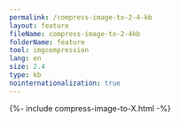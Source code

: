 ```yaml
---
permalink: /compress-image-to-2-4-kb
layout: feature
fileName: compress-image-to-2-4kb
folderName: feature
tool: imgcompression
lang: en
size: 2.4
type: kb
nointernationalization: true
---
```

{%- include compress-image-to-X.html -%}
      